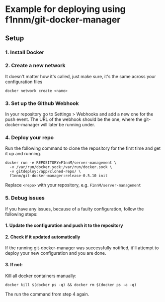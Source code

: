 # Example for deploying using f1nnm/git-docker-manager

## Setup
### 1. Install Docker

### 2. Create a new network
It doesn't matter how it's called, just make sure, it's the same across your configuration files
```
docker network create <name>
```

### 3. Set up the Github Webhook
In your repository go to Settings > Webhooks and add a new one for the push event.
The URL of the webhook should be the one, where the git-docker-manager will later be running under.

### 4. Deploy your repo
Run the following command to clone the repository for the first time and get it up and running.
```
docker run -e REPOSITORY=F1nnM/server-management \
  -v /var/run/docker.sock:/var/run/docker.sock \
  -v gitdeploy:/app/cloned-repo/ \
  f1nnm/git-docker-manager:release-0.5.10 init
```
Replace `<repo>` with your repository, e.g. `F1nnM/server-management`

### 5. Debug issues
If you have any issues, because of a faulty configuration, follow the following steps:
#### 1. Update the configuration and push it to the repository
#### 2. Check if it updated automatically
If the running git-docker-manager was successfully notified, it'll attempt to deploy your new configuration and you are done.
#### 3. If not:
Kill all docker containers manually:
```
docker kill $(docker ps -q) && docker rm $(docker ps -a -q)
```
The run the command from step 4 again.